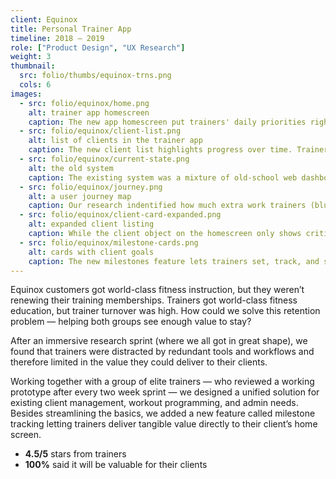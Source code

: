 ```yaml
---
client: Equinox
title: Personal Trainer App
timeline: 2018 – 2019
role: ["Product Design", "UX Research"]
weight: 3
thumbnail: 
  src: folio/thumbs/equinox-trns.png
  cols: 6
images: 
  - src: folio/equinox/home.png
    alt: trainer app homescreen
    caption: The new app homescreen put trainers' daily priorities right in front of them. Is my business tracking well? Who am I seeing today? What am I doing with them?
  - src: folio/equinox/client-list.png
    alt: list of clients in the trainer app
    caption: The new client list highlights progress over time. Trainers can see all the important business and fitness metrics for every client. This used to span several apps and sites.
  - src: folio/equinox/current-state.png
    alt: the old system
    caption: The existing system was a mixture of old-school web dashboard for admin, Google sheets for client-facing workout programming, and text messages for communication.
  - src: folio/equinox/journey.png
    alt: a user journey map
    caption: Our research indentified how much extra work trainers (blue) were doing for every client touchpoint (red). Meanwhile the brand (black) was getting almost zero credit.
  - src: folio/equinox/client-card-expanded.png
    alt: expanded client listing
    caption: While the client object on the homescreen only shows critical information, the same component expands in detail views to give a richer picture of the client and their progress over time.
  - src: folio/equinox/milestone-cards.png
    alt: cards with client goals
    caption: The new milestones feature lets trainers set, track, and share progress towards each client’s specific fitness goals.
---
```


Equinox customers got world-class fitness instruction, but they weren’t renewing their training memberships. Trainers got world-class fitness education, but trainer turnover was high. How could we solve this retention problem — helping both groups see enough value to stay?

After an immersive research sprint (where we all got in great shape), we found that trainers were distracted by redundant tools and workflows and therefore limited in the value they could deliver to their clients. 

Working together with a group of elite trainers — who reviewed a working prototype after every two week sprint — we designed a unified solution for existing client management, workout programming, and admin needs. Besides streamlining the basics, we added a new feature called milestone tracking letting trainers deliver tangible value directly to their client’s home screen.

- **4.5/5** stars from trainers
- **100%** said it will be valuable for their clients
